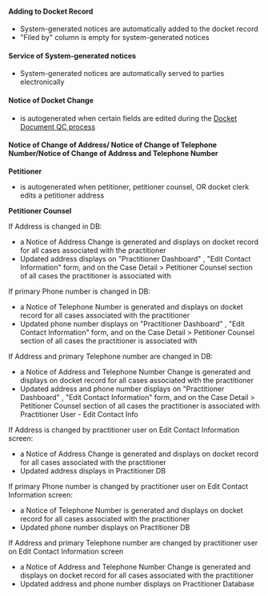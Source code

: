 #### Adding to Docket Record
* System-generated notices are automatically added to the docket record
* "Filed by" column is empty for system-generated notices

#### Service of System-generated notices
* System-generated notices are automatically served to parties electronically

#### Notice of Docket Change
* is autogenerated when certain fields are edited during the [Docket Document QC process](https://github.com/flexion/ef-cms/wiki/Docket-Document-QC-Process)

#### Notice of Change of Address/ Notice of Change of Telephone Number/Notice of Change of Address and Telephone Number
**Petitioner**
* is autogenerated when petitioner, petitioner counsel, OR docket clerk edits a petitioner address

**Petitioner Counsel**

If Address is changed in DB:
* a Notice of Address Change is generated and displays on docket record for all cases associated with the practitioner
* Updated address displays on "Practitioner Dashboard" , "Edit Contact Information" form, and on the Case Detail > Petitioner Counsel section of all cases the practitioner is associated with

If primary Phone number is changed in DB:
* a Notice of Telephone Number is generated and displays on docket record for all cases associated with the practitioner
* Updated phone number displays on "Practitioner Dashboard" , "Edit Contact Information" form, and on the Case Detail > Petitioner Counsel section of all cases the practitioner is associated with

If Address and primary Telephone number are changed in DB:
* a Notice of Address and Telephone Number Change is generated and displays on docket record for all cases associated with the practitioner
* Updated address and phone number displays on "Practitioner Dashboard" , "Edit Contact Information" form, and on the Case Detail > Petitioner Counsel section of all cases the practitioner is associated with
Practitioner User - Edit Contact Info

If Address is changed by practitioner user on Edit Contact Information screen:
* a Notice of Address Change is generated and displays on docket record for all cases associated with the practitioner
* Updated address displays in Practitioner DB

If primary Phone number is changed by practitioner user on Edit Contact Information screen:
* a Notice of Telephone Number is generated and displays on docket record for all cases associated with the practitioner
* Updated phone number displays on Practitioner DB

If Address and primary Telephone number are changed by practitioner user on Edit Contact Information screen
* a Notice of Address and Telephone Number Change is generated and displays on docket record for all cases associated with the practitioner
* Updated address and phone number displays on Practitioner Database
